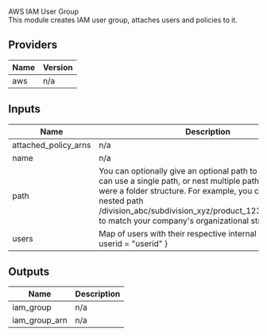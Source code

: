 AWS IAM User Group  
This module creates IAM user group, attaches users and policies to it.

## Providers

| Name | Version |
|------|---------|
| aws | n/a |

## Inputs

| Name | Description | Type | Default | Required |
|------|-------------|------|---------|:-----:|
| attached\_policy\_arns | n/a | `map(string)` | n/a | yes |
| name | n/a | `string` | n/a | yes |
| path | You can optionally give an optional path to the group. You can use a single path, or nest multiple paths as if they were a folder structure. For example, you could use the nested path /division\_abc/subdivision\_xyz/product\_1234/engineering/ to match your company's organizational structure. | `string` | `"/"` | no |
| users | Map of users with their respective internal keys. Can be { userid = "userid" } | `map(string)` | n/a | yes |

## Outputs

| Name | Description |
|------|-------------|
| iam\_group | n/a |
| iam\_group\_arn | n/a |

